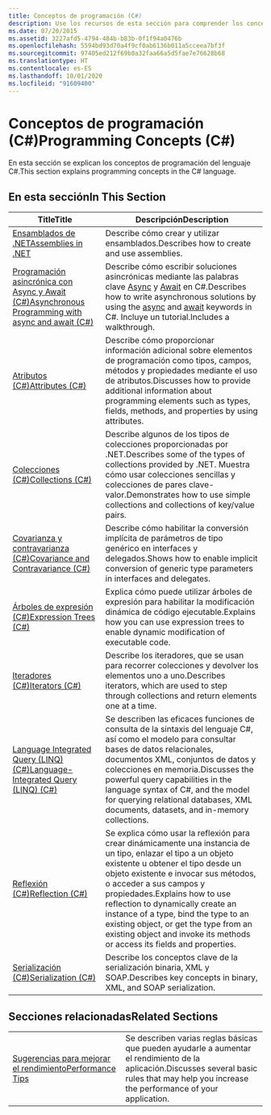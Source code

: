 ```yaml
---
title: Conceptos de programación (C#)
description: Use los recursos de esta sección para comprender los conceptos de programación del lenguaje C#, incluida la programación orientada a objetos.
ms.date: 07/20/2015
ms.assetid: 3227afd5-4794-484b-b83b-0f1f94a0476b
ms.openlocfilehash: 5594bd93d70a4f9cf0ab6136b011a5cceea7bf3f
ms.sourcegitcommit: 97405ed212f69b0a32faa66a5d5fae7e76628b68
ms.translationtype: HT
ms.contentlocale: es-ES
ms.lasthandoff: 10/01/2020
ms.locfileid: "91609400"
---
```

# <a name="programming-concepts-c"></a><span data-ttu-id="44de1-103">Conceptos de programación (C#)</span><span class="sxs-lookup"><span data-stu-id="44de1-103">Programming Concepts (C#)</span></span>

<span data-ttu-id="44de1-104">En esta sección se explican los conceptos de programación del lenguaje C#.</span><span class="sxs-lookup"><span data-stu-id="44de1-104">This section explains programming concepts in the C# language.</span></span>  
  
## <a name="in-this-section"></a><span data-ttu-id="44de1-105">En esta sección</span><span class="sxs-lookup"><span data-stu-id="44de1-105">In This Section</span></span>  
  
|<span data-ttu-id="44de1-106">Title</span><span class="sxs-lookup"><span data-stu-id="44de1-106">Title</span></span>|<span data-ttu-id="44de1-107">Descripción</span><span class="sxs-lookup"><span data-stu-id="44de1-107">Description</span></span>|  
|-----------|-----------------|  
|[<span data-ttu-id="44de1-108">Ensamblados de .NET</span><span class="sxs-lookup"><span data-stu-id="44de1-108">Assemblies in .NET</span></span>](../../../standard/assembly/index.md)|<span data-ttu-id="44de1-109">Describe cómo crear y utilizar ensamblados.</span><span class="sxs-lookup"><span data-stu-id="44de1-109">Describes how to create and use assemblies.</span></span>|  
|[<span data-ttu-id="44de1-110">Programación asincrónica con Async y Await (C#)</span><span class="sxs-lookup"><span data-stu-id="44de1-110">Asynchronous Programming with async and await (C#)</span></span>](./async/index.md)|<span data-ttu-id="44de1-111">Describe cómo escribir soluciones asincrónicas mediante las palabras clave [Async](../../language-reference/keywords/async.md) y [Await](../../language-reference/operators/await.md) en C#.</span><span class="sxs-lookup"><span data-stu-id="44de1-111">Describes how to write asynchronous solutions by using the [async](../../language-reference/keywords/async.md) and [await](../../language-reference/operators/await.md) keywords in C#.</span></span> <span data-ttu-id="44de1-112">Incluye un tutorial.</span><span class="sxs-lookup"><span data-stu-id="44de1-112">Includes a walkthrough.</span></span>|  
|[<span data-ttu-id="44de1-113">Atributos (C#)</span><span class="sxs-lookup"><span data-stu-id="44de1-113">Attributes (C#)</span></span>](./attributes/index.md)|<span data-ttu-id="44de1-114">Describe cómo proporcionar información adicional sobre elementos de programación como tipos, campos, métodos y propiedades mediante el uso de atributos.</span><span class="sxs-lookup"><span data-stu-id="44de1-114">Discusses how to provide additional information about programming elements such as types, fields, methods, and properties by using attributes.</span></span>|  
|[<span data-ttu-id="44de1-115">Colecciones (C#)</span><span class="sxs-lookup"><span data-stu-id="44de1-115">Collections (C#)</span></span>](./collections.md)|<span data-ttu-id="44de1-116">Describe algunos de los tipos de colecciones proporcionadas por .NET.</span><span class="sxs-lookup"><span data-stu-id="44de1-116">Describes some of the types of collections provided by .NET.</span></span> <span data-ttu-id="44de1-117">Muestra cómo usar colecciones sencillas y colecciones de pares clave-valor.</span><span class="sxs-lookup"><span data-stu-id="44de1-117">Demonstrates how to use simple collections and collections of key/value pairs.</span></span>|  
|[<span data-ttu-id="44de1-118">Covarianza y contravarianza (C#)</span><span class="sxs-lookup"><span data-stu-id="44de1-118">Covariance and Contravariance (C#)</span></span>](./covariance-contravariance/index.md)|<span data-ttu-id="44de1-119">Describe cómo habilitar la conversión implícita de parámetros de tipo genérico en interfaces y delegados.</span><span class="sxs-lookup"><span data-stu-id="44de1-119">Shows how to enable implicit conversion of generic type parameters in interfaces and delegates.</span></span>|  
|[<span data-ttu-id="44de1-120">Árboles de expresión (C#)</span><span class="sxs-lookup"><span data-stu-id="44de1-120">Expression Trees (C#)</span></span>](./expression-trees/index.md)|<span data-ttu-id="44de1-121">Explica cómo puede utilizar árboles de expresión para habilitar la modificación dinámica de código ejecutable.</span><span class="sxs-lookup"><span data-stu-id="44de1-121">Explains how you can use expression trees to enable dynamic modification of executable code.</span></span>|  
|[<span data-ttu-id="44de1-122">Iteradores (C#)</span><span class="sxs-lookup"><span data-stu-id="44de1-122">Iterators (C#)</span></span>](./iterators.md)|<span data-ttu-id="44de1-123">Describe los iteradores, que se usan para recorrer colecciones y devolver los elementos uno a uno.</span><span class="sxs-lookup"><span data-stu-id="44de1-123">Describes iterators, which are used to step through collections and return elements one at a time.</span></span>|  
|[<span data-ttu-id="44de1-124">Language Integrated Query (LINQ) (C#)</span><span class="sxs-lookup"><span data-stu-id="44de1-124">Language-Integrated Query (LINQ) (C#)</span></span>](./linq/index.md)|<span data-ttu-id="44de1-125">Se describen las eficaces funciones de consulta de la sintaxis del lenguaje C#, así como el modelo para consultar bases de datos relacionales, documentos XML, conjuntos de datos y colecciones en memoria.</span><span class="sxs-lookup"><span data-stu-id="44de1-125">Discusses the powerful query capabilities in the language syntax of C#, and the model for querying relational databases, XML documents, datasets, and in-memory collections.</span></span>|  
|[<span data-ttu-id="44de1-126">Reflexión (C#)</span><span class="sxs-lookup"><span data-stu-id="44de1-126">Reflection (C#)</span></span>](./reflection.md)|<span data-ttu-id="44de1-127">Se explica cómo usar la reflexión para crear dinámicamente una instancia de un tipo, enlazar el tipo a un objeto existente u obtener el tipo desde un objeto existente e invocar sus métodos, o acceder a sus campos y propiedades.</span><span class="sxs-lookup"><span data-stu-id="44de1-127">Explains how to use reflection to dynamically create an instance of a type, bind the type to an existing object, or get the type from an existing object and invoke its methods or access its fields and properties.</span></span>|  
|[<span data-ttu-id="44de1-128">Serialización (C#)</span><span class="sxs-lookup"><span data-stu-id="44de1-128">Serialization (C#)</span></span>](./serialization/index.md)|<span data-ttu-id="44de1-129">Describe los conceptos clave de la serialización binaria, XML y SOAP.</span><span class="sxs-lookup"><span data-stu-id="44de1-129">Describes key concepts in binary, XML, and SOAP serialization.</span></span>|  
  
## <a name="related-sections"></a><span data-ttu-id="44de1-130">Secciones relacionadas</span><span class="sxs-lookup"><span data-stu-id="44de1-130">Related Sections</span></span>  
  
|||  
|---|---|  
|[<span data-ttu-id="44de1-131">Sugerencias para mejorar el rendimiento</span><span class="sxs-lookup"><span data-stu-id="44de1-131">Performance Tips</span></span>](../../../framework/performance/performance-tips.md) | <span data-ttu-id="44de1-132">Se describen varias reglas básicas que pueden ayudarle a aumentar el rendimiento de la aplicación.</span><span class="sxs-lookup"><span data-stu-id="44de1-132">Discusses several basic rules that may help you increase the performance of your application.</span></span>|
